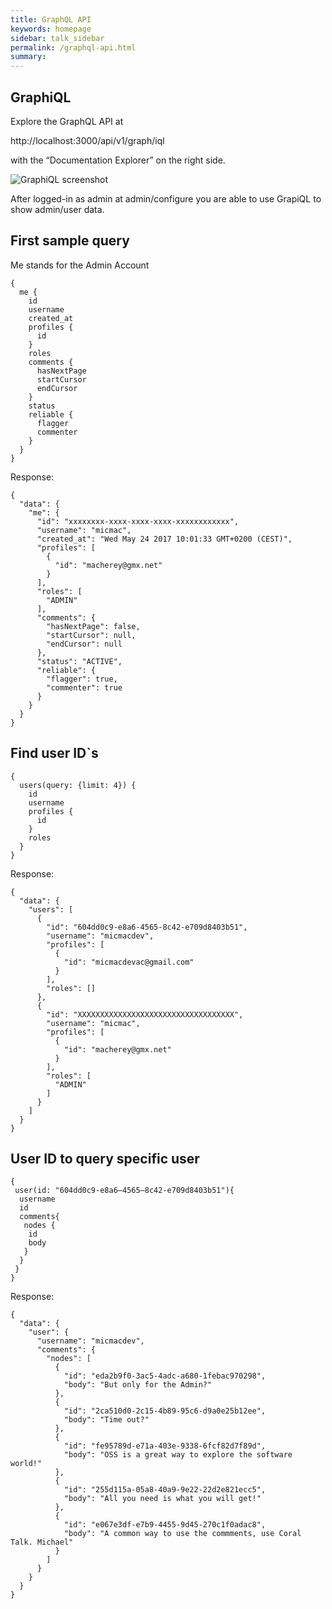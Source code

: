 ```yaml
---
title: GraphQL API
keywords: homepage
sidebar: talk_sidebar
permalink: /graphql-api.html
summary:
---
```


## GraphiQL

Explore the GraphQL API at

http://localhost:3000/api/v1/graph/iql

with the “Documentation Explorer” on the right side.


![GraphiQL screenshot](https://user-images.githubusercontent.com/815894/28073533-47debff6-6656-11e7-82fb-eb5aebefa350.png)





After logged-in as admin at admin/configure you are able to use GrapiQL to show admin/user data.



## First sample query
Me stands for the Admin Account

```
{
  me {
    id
    username
    created_at
    profiles {
      id
    }
    roles
    comments {
      hasNextPage
      startCursor
      endCursor
    }
    status
    reliable {
      flagger
      commenter
    }
  }
}
```
Response:

```
{
  "data": {
    "me": {
      "id": "xxxxxxxx-xxxx-xxxx-xxxx-xxxxxxxxxxxx",
      "username": "micmac",
      "created_at": "Wed May 24 2017 10:01:33 GMT+0200 (CEST)",
      "profiles": [
        {
          "id": "macherey@gmx.net"
        }
      ],
      "roles": [
        "ADMIN"
      ],
      "comments": {
        "hasNextPage": false,
        "startCursor": null,
        "endCursor": null
      },
      "status": "ACTIVE",
      "reliable": {
        "flagger": true,
        "commenter": true
      }
    }
  }
}
```


## Find user ID`s

```
{
  users(query: {limit: 4}) {
    id
    username
    profiles {
      id
    }
    roles
  }
}
```

Response:

```
{
  "data": {
    "users": [
      {
        "id": "604dd0c9-e8a6-4565-8c42-e709d8403b51",
        "username": "micmacdev",
        "profiles": [
          {
            "id": "micmacdevac@gmail.com"
          }
        ],
        "roles": []
      },
      {
        "id": "XXXXXXXXXXXXXXXXXXXXXXXXXXXXXXXXXXX",
        "username": "micmac",
        "profiles": [
          {
            "id": "macherey@gmx.net"
          }
        ],
        "roles": [
          "ADMIN"
        ]
      }
    ]
  }
}
```

## User ID to query specific user
```
{
 user(id: "604dd0c9-e8a6–4565–8c42-e709d8403b51"){
  username
  id
  comments{
   nodes {
    id
    body   
   }
  }
 }
}
```
Response:

```
{
  "data": {
    "user": {
      "username": "micmacdev",
      "comments": {
        "nodes": [
          {
            "id": "eda2b9f0-3ac5-4adc-a680-1febac970298",
            "body": "But only for the Admin?"
          },
          {
            "id": "2ca510d0-2c15-4b89-95c6-d9a0e25b12ee",
            "body": "Time out?"
          },
          {
            "id": "fe95789d-e71a-403e-9338-6fcf82d7f89d",
            "body": "OSS is a great way to explore the software world!"
          },
          {
            "id": "255d115a-05a8-40a9-9e22-22d2e821ecc5",
            "body": "All you need is what you will get!"
          },
          {
            "id": "e067e3df-e7b9-4455-9d45-270c1f0adac8",
            "body": "A common way to use the commments, use Coral Talk. Michael"
          }
        ]
      }
    }
  }
}
```
